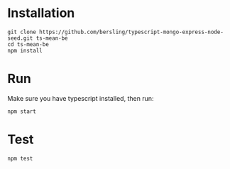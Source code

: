 # Installation

```
git clone https://github.com/bersling/typescript-mongo-express-node-seed.git ts-mean-be
cd ts-mean-be
npm install
```

# Run
Make sure you have typescript installed, then run:
```
npm start
```


# Test
```
npm test
```

